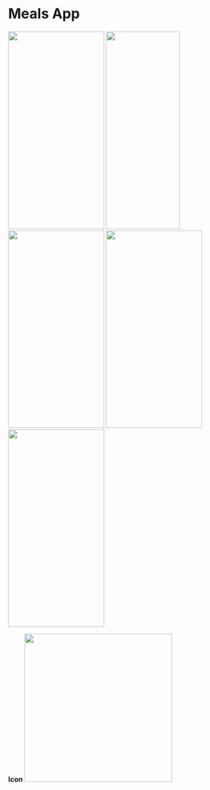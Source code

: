 # Meals App


<p float="left">
<img src="https://user-images.githubusercontent.com/48721796/222528210-ba10eec9-622e-4244-b22d-beb4a99328a1.png" width="195" height="400">
<img src="https://user-images.githubusercontent.com/48721796/222528215-51b05b08-d35d-4cd6-b05c-dd2e8da67a49.png" width="150" height="400">
<img src="https://user-images.githubusercontent.com/48721796/222528221-e5954dfb-1f5a-4934-8197-4eee6c3b7299.png" width="195" height="400">
<img src="https://user-images.githubusercontent.com/48721796/222528227-056ea770-f7d0-43e5-b4f0-8ba3ac2d2bdd.png" width="195" height="400">
<img src="https://user-images.githubusercontent.com/48721796/222528220-b455cbbb-ebce-488a-abeb-b077b349ec87.png" width="195" height="400">
</p>
<p></p>
<p></p>
<p></p>
<p></p>
<b>Icon</b>
<img src="https://user-images.githubusercontent.com/48721796/222527785-187c73a7-d97c-423f-9489-e9912ece805c.jpeg" width="300" height="300">
